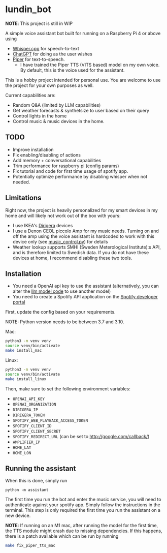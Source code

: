 # lundin_bot

**NOTE**: This project is still in WIP

A simple voice assistant bot built for running on a Raspberry Pi 4 or above using
* [Whisper.cpp](https://github.com/ggerganov/whisper.cpp) for speech-to-text
* [ChatGPT](https://github.com/openai/openai-python) for doing as the user wishes
* [Piper](https://github.com/rhasspy/piper) for text-to-speech.
  * I have trained the Piper TTS (VITS based) model on my own voice. By default, this is the voice used for the assistant.

This is a hobby project intended for personal use.
You are welcome to use the project for your own purposes as well.

Current capabilities are:

- Random Q&A (limited by LLM capabilities)
- Get weather forecasts & synthetsize to user based on their query
- Control lights in the home
- Control music & music devices in the home.

## TODO

* Improve installation
* Fix enabling/disabling of actions
* Add memory + conversational capabilities
* Trim performance for raspberry pi (config params)
* Fix tutorial and code for first time usage of spotify app.
* Potentially optimize performance by disabling whisper when not needed.

## Limitations

Right now, the project is heavily personalized for my smart devices in my home and will likely not work out of the box with yours:

* I use IKEA's [Dirigera](https://www.ikea.com/se/sv/p/dirigera-hubb-foer-smarta-produkter-vit-smart-10503406/) devices
* I use a Denon CEOL piccolo Amp for my music needs. Turning on and off the amp using the voice assistant is hardcoded to work with this device only (see [music_control.py](/assistant/language_model/tools/music_control.py)) for details
* Weather lookup supports SMHI (Sweden Meterological Institute):s API, and is therefore limited to Swedish data.
If you do not have these devices at home, I recommend disabling these two tools.

## Installation

* You need a OpenAI api key to use the assistant (alternatively, you can alter the [llm model code](/assistant/language_model/model.py) to use another model)
* You need to create a Spotify API application on the [Spotify developer portal](https://developer.spotify.com/dashboard)

First, update the config based on your requirements.

NOTE: Python version needs to be between 3.7 and 3.10.

Mac: 
```bash
python3 -m venv venv
source venv/bin/activate
make install_mac
```

Linux: 
```bash
python3 -m venv venv
source venv/bin/activate
make install_linux
```

Then, make sure to set the following environment variables:

* `OPENAI_API_KEY`
* `OPENAI_ORGANIZATION`
* `DIRIGERA_IP`
* `DIRIGERA_TOKEN`
* `SPOTIFY_WEB_PLAYBACK_ACCESS_TOKEN`
* `SPOTIFY_CLIENT_ID`
* `SPOTIFY_CLIENT_SECRET`
* `SPOTIFY_REDIRECT_URL` (can be set to http://google.com/callback/)
* `AMPLIFIER_IP`
* `HOME_LAT`
* `HOME_LON`

## Running the assistant

When this is done, simply run 
```python3
python -m assistant
```

The first time you run the bot and enter the music service, you will need to authenticate against your spotify app. Simply follow the instructions in the terminal. This step is only required the first time you run the assistant on a new device.

**NOTE**: If running on an M1 mac, after running the model for the first time, the TTS module might crash due to missing dependencies. If this happens, there is a patch available which can be run by running
```bash
make fix_piper_tts_mac
```